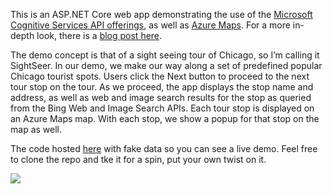 This is an ASP.NET Core web app demonstrating the use of the <a href="https://docs.microsoft.com/en-us/azure/cognitive-services/bing-web-search/" target="_blank" rel="noopener"> Microsoft Cognitive Services API offerings</a>, as well as <a href="https://azure.microsoft.com/en-us/services/azure-maps" >Azure Maps</a>.  For a more in-depth look, there is a <a href="http://patrickgoode.com/wp-admin/post.php?post=661&action=edit">blog post here</a>.

The demo concept is that of a sight seeing tour of Chicago, so I’m calling it SightSeer.  In our demo, we make our way along a set of predefined popular Chicago tourist spots.  Users click the Next button to proceed to the next tour stop on the tour.  As we proceed,  the app displays the stop name and address, as well as web and image search results for the stop as queried from the Bing Web and Image Search APIs.  Each tour stop is displayed on an Azure Maps map.  With each stop, we show a popup for that stop on the map as well.  

The code hosted  <a href="https://sightseerdemo.azurewebsites.net/" target="_blank" rel="noopener">here</a> with fake data so you can see a live demo.  Feel free to clone the repo and tke it for a spin, put your own twist on it.

<img src="https://i1.wp.com/patrickgoode.com/wp-content/uploads/2020/03/SightSeerDemoImage.png">
